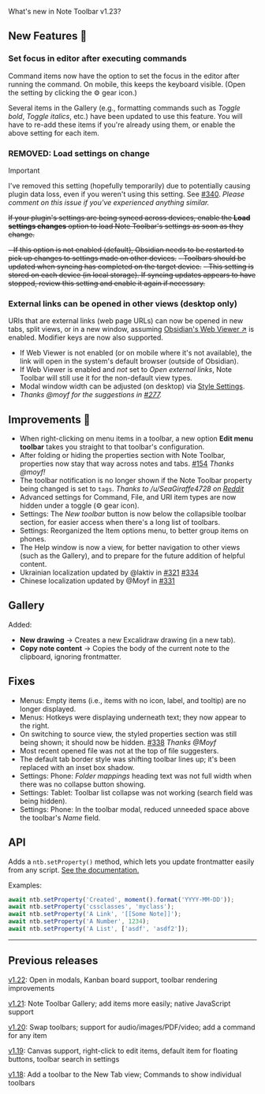 What's new in Note Toolbar v1.23?

## New Features 🎉

### Set focus in editor after executing commands

Command items now have the option to set the focus in the editor after running the command. On mobile, this keeps the keyboard visible. (Open the setting by clicking the ⚙️ gear icon.)

Several items in the Gallery (e.g., formatting commands such as _Toggle bold_, _Toggle italics_, etc.) have been updated to use this feature. You will have to re-add these items if you're already using them, or enable the above setting for each item.

### REMOVED: Load settings on change

> [!IMPORTANT]
> I've removed this setting (hopefully temporarily) due to potentially causing plugin data loss, even if you weren't using this setting. See [#340](https://github.com/chrisgurney/obsidian-note-toolbar/issues/340). _Please comment on this issue if you've experienced anything similar._

~~If your plugin's settings are being synced across devices, enable the **Load settings changes** option to load Note Toolbar's settings as soon as they change.~~

~~- If this option is not enabled (default), Obsidian needs to be restarted to pick up changes to settings made on other devices.~~
~~- Toolbars should be updated when syncing has completed on the target device.~~
~~- This setting is stored on each device (in local storage). If syncing updates appears to have stopped, review this setting and enable it again if necessary.~~

### External links can be opened in other views (desktop only)

URIs that are external links (web page URLs) can now be opened in new tabs, split views, or in a new window, assuming [Obsidian's Web Viewer ↗](https://help.obsidian.md/plugins/web-viewer) is enabled. Modifier keys are now also supported.

- If Web Viewer is not enabled (or on mobile where it's not available), the link will open in the system's default browser (outside of Obsidian).
- If Web Viewer is enabled and _not_ set to _Open external links_, Note Toolbar will still use it for the non-default view types.
- Modal window width can be adjusted (on desktop) via [Style Settings](https://github.com/chrisgurney/obsidian-note-toolbar/wiki/Style-Settings-plugin-support/).
- _Thanks @moyf for the suggestions in [#277](https://github.com/chrisgurney/obsidian-note-toolbar/discussions/277)._

## Improvements 🚀

- When right-clicking on menu items in a toolbar, a new option **Edit menu toolbar** takes you straight to that toolbar's configuration.
- After folding or hiding the properties section with Note Toolbar, properties now stay that way across notes and tabs. [#154](https://github.com/chrisgurney/obsidian-note-toolbar/discussions/154) _Thanks @moyf!_
- The toolbar notification is no longer shown if the Note Toolbar property being changed is set to `tags`. _Thanks to /u/SeaGiraffe4728 on [Reddit](https://www.reddit.com/r/ObsidianMD/comments/1kjz6am/note_toolbar_gallery_and_more_updates/)_
- Advanced settings for Command, File, and URI item types are now hidden under a toggle (⚙️ gear icon).
- Settings: The _New toolbar_ button is now below the collapsible toolbar section, for easier access when there's a long list of toolbars.
- Settings: Reorganized the Item options menu, to better group items on phones.
- The Help window is now a view, for better navigation to other views (such as the Gallery), and to prepare for the future addition of helpful content.
- Ukrainian localization updated by @laktiv in [#321](https://github.com/chrisgurney/obsidian-note-toolbar/pull/321) [#334](https://github.com/chrisgurney/obsidian-note-toolbar/pull/334)
- Chinese localization updated by @Moyf in [#331](https://github.com/chrisgurney/obsidian-note-toolbar/pull/331)

## Gallery

Added:

- **New drawing** → Creates a new Excalidraw drawing (in a new tab).
- **Copy note content** → Copies the body of the current note to the clipboard, ignoring frontmatter.

## Fixes

- Menus: Empty items (i.e., items with no icon, label, and tooltip) are no longer displayed.
- Menus: Hotkeys were displaying underneath text; they now appear to the right.
- On switching to source view, the styled properties section was still being shown; it should now be hidden. [#338](https://github.com/chrisgurney/obsidian-note-toolbar/issues/338) _Thanks @Moyf_
- Most recent opened file was not at the top of file suggesters.
- The default tab border style was shifting toolbar lines up; it's been replaced with an inset box shadow.
- Settings: Phone: _Folder mappings_ heading text was not full width when there was no collapse button showing.
- Settings: Tablet: Toolbar list collapse was not working (search field was being hidden).
- Settings: Phone: In the toolbar modal, reduced unneeded space above the toolbar's _Name_ field.

## API

Adds a `ntb.setProperty()` method, which lets you update frontmatter easily from any script. [See the documentation.](https://github.com/chrisgurney/obsidian-note-toolbar/wiki/Note-Toolbar-API#setproperty)

Examples:

```ts
await ntb.setProperty('Created', moment().format('YYYY-MM-DD'));
await ntb.setProperty('cssclasses', 'myclass');
await ntb.setProperty('A Link', '[[Some Note]]');
await ntb.setProperty('A Number', 1234);
await ntb.setProperty('A List', ['asdf', 'asdf2']);
```

---

## Previous releases

[v1.22](https://github.com/chrisgurney/obsidian-note-toolbar/blob/master/docs/releases/en/1.22.md): Open in modals, Kanban board support, toolbar rendering improvements

[v1.21](https://github.com/chrisgurney/obsidian-note-toolbar/releases/tag/1.21.1): Note Toolbar Gallery; add items more easily; native JavaScript support 

[v1.20](https://github.com/chrisgurney/obsidian-note-toolbar/releases/tag/1.20.0): Swap toolbars; support for audio/images/PDF/video; add a command for any item

[v1.19](https://github.com/chrisgurney/obsidian-note-toolbar/releases/tag/1.19.1): Canvas support, right-click to edit items, default item for floating buttons, toolbar search in settings

[v1.18](https://github.com/chrisgurney/obsidian-note-toolbar/releases/tag/1.18.1): Add a toolbar to the New Tab view; Commands to show individual toolbars